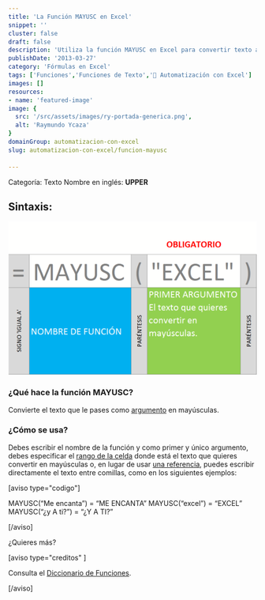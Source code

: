 ```yaml
---
title: 'La Función MAYUSC en Excel'
snippet: ''
cluster: false
draft: false 
description: 'Utiliza la función MAYUSC en Excel para convertir texto a mayúsculas y simplificar tareas de formato.'
publishDate: '2013-03-27'
category: 'Fórmulas en Excel'
tags: ['Funciones','Funciones de Texto','🤖 Automatización con Excel']
images: []
resources: 
- name: 'featured-image'
image: {
  src: '/src/assets/images/ry-portada-generica.png',
  alt: 'Raymundo Ycaza'
}
domainGroup: automatizacion-con-excel
slug: automatizacion-con-excel/funcion-mayusc

---
```


Categoría: Texto Nombre en inglés: **UPPER**

## Sintaxis:

[![Función MAYUSC](/src/assets/images/2023/funcion-mayusc-000418-600x369.png)](http://raymundoycaza.com/wp-content/uploads/funcion-mayusc-000418.png)

### ¿Qué hace la función MAYUSC?

Convierte el texto que le pases como [argumento](http://raymundoycaza.com/que-son-los-argumentos-en-excel/ "¿ Qué son los argumentos en Excel ?") en mayúsculas.

### ¿Cómo se usa?

Debes escribir el nombre de la función y como primer y único argumento, debes especificar el [rango de la celda](http://raymundoycaza.com/que-es-un-rango-en-excel/ "Entonces, ¿qué es un rango en Excel?") donde está el texto que quieres convertir en mayúsculas o, en lugar de usar [una referencia](http://raymundoycaza.com/que-es-la-referencia/ "¿Qué es la referencia en Excel? Excel desde cero."), puedes escribir directamente el texto entre comillas, como en los siguientes ejemplos:

\[aviso type="codigo"\]

MAYUSC(“Me encanta”) = “ME ENCANTA” MAYUSC(“excel”) = “EXCEL” MAYUSC(“¿y A ti?”) = “¿Y A TI?”

\[/aviso\]

¿Quieres más?

\[aviso type="creditos" \]

Consulta el [Diccionario de Funciones](http://raymundoycaza.com/funciones-en-excel/ "Las Fórmulas y las Funciones en Excel").

\[/aviso\]
